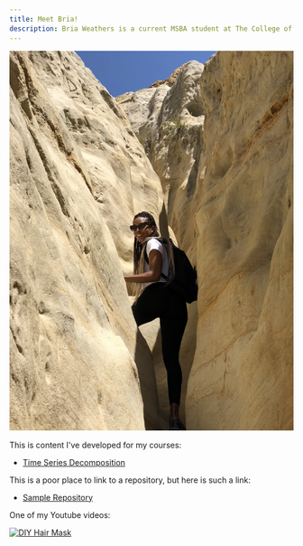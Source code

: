 ```yaml
---
title: Meet Bria!
description: Bria Weathers is a current MSBA student at The College of William & Mary. Bria loves learning new things and overcoming challenges. After several years in the IT work force, she decided to further her career and knowledge in Data Science. Bria also loves to kick back and relax by spending time with her family and friends, working out or hiking with her fiancé, trying new foods and cocktails, traveling, and expressing her artistic side by creating unique make-up and hair looks.
---
```


![My Picture](/pics/Sandiego.JPG)


This is content I've developed for my courses:
- [Time Series Decomposition](/timeseries/index.md)

This is a poor place to link to a repository, but here is such a link:
- [Sample Repository](https://github.com/shehergit/sample)


One of my Youtube videos:

[![DIY Hair Mask](https://img.youtube.com/vi/vaatGxTaz8c/0.jpg)](http://www.youtube.com/watch?v=vaatGxTaz8c)
